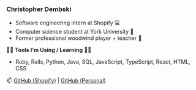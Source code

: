 ### Christopher Dembski

<!--
**Christopher-Dembski-Shopify/Christopher-Dembski-Shopify** is a ✨ _special_ ✨ repository because its `README.md` (this file) appears on your GitHub profile.

Here are some ideas to get you started:

- 🔭 I’m currently working on ...
- 🌱 I’m currently learning ...
- 👯 I’m looking to collaborate on ...
- 🤔 I’m looking for help with ...
- 💬 Ask me about ...
- 📫 How to reach me: ...
- 😄 Pronouns: ...
- ⚡ Fun fact: ...
-->

- Software engineering intern at Shopify 💻
- Computer science student at York University 🏫
- Former professional woodwind player + teacher 🎵

🔧🌱 **Tools I'm Using / Learning** 🔧🌱
- Ruby, Rails, Python, Java, SQL, JavaScript, TypeScript, React, HTML, CSS

📫 [GitHub (Shopify)](https://github.com/Christopher-Dembski-Shopify/Christopher-Dembski-Shopify/edit/main/README.md) | [GitHub (Personal)](https://github.com/christopher-dembski)
